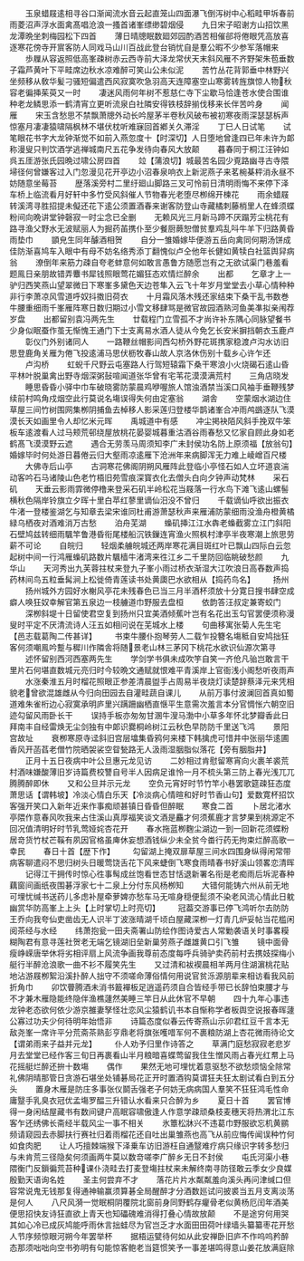 <!-- { "loadSidebar": true } -->
　　玉泉蜡屐逺相寻谷口渐闻流水音云起直笼山四面瀑飞倒泻树中心稻畦甲坼春前雨菱沼声浮水面禽髙唱沧浪一搔首诸峯缥缈碧烟侵
　　九日宋子昭谢方山招饮黑龙潭晩坐刺梅园松下四首
　　薄日晴牕眠数廻郊园酌酒苦相催郤将倦眼凭高放喜逐寒花傍寺开賔客防人同戏马山川百战此登台销忧自是羣公暇不少参军落帽来
　　歩屧从容返照低高峯疎树赤云西寺前大泽龙常伏天末斜风雁不齐野架朱苞垂数子霜芦黄叶下平畦席边秋水凉难醉可笑山公未似泥
　　苦竹丛花背郭垂中林野兴坐频移从敎华髪刁骚短偏遣西风寂寞吹急羽高天连障塞空山寒雾转旌旗惊人物秋容老徧挿茱萸又一时
　　凄迷风雨何年树不惹慈仁寺下尘歇马恰逢苍水使合围谁种老龙鳞思添一鹤清宵立更听流泉白社隣安得铁枝辞揃伐移来长伴苦吟身
　　闻雁
　　宋玉含愁思不禁飘萧牕外动长吟屋茅半卷秋风破布被初寒夜雨深瑟瑟柝声惊塞月凄凄猿啸隔枫林不堪伏枕听难寐回首鄕关久滞淫
　　丁巳人日试笔
　　试笔眼花书字大龙钟渐觉不如前入燕忽度十【时深切】人日堕地曾逢四已年未许为郞称漫叟只判饮酒学逃禅城南尺五花争发待向春风大放颠
　　暮春同于桐江汪钟如呉五厓游张氏园晩过啸公房四首
　　竝【蒲浪切】城最苦名园少覔路幽寻古寺隈埽径何曾嫌客过入门忽漫见花开亭边小沼春泉响衣上新泥燕子来茗椀棊枰消永昼不妨随意坐莓苔
　　歴落溪旁村二里纡廻山脚路三叉可怜前日清明雨悔不来停下泽车桥上临流看月好轩中多竹受风斜催人节物春光老堕尽栁绵开楝花
　　雨余蜡屐转溪湾寻胜招提未儗还花下逺公须置酒春来谢客防登山寺藏橘刺藤梢里人在蜂须蝶粉间向晩讲堂钟磬寂一时尘念已全删
　　无赖风光三月新马蹄不厌蹋芳尘桃花有路寻渔父野水无波赋丽人为掘药苖携仆至少餐厨蕨恕僧贫羣鸡乱呌牛羊下归路黄昏雨垫巾
　　顗皃生同年醵酒相贺
　　自分一雏婚嫁毕便游五岳向禽同何期汤饼成佳防渐喜鸠车入眼中有母不妨名络秀添丁翻愧似卢仝他年长健如黄犊白社篮舆舁病翁
　　潦倒年来筋力疎自夸老蚌意何如敢言愚鲁方随愿岂有之无欲试渠门巷羞看题鳯日亲朋故错弄麞书犀钱照眼莺花媚狂态欢情烂醉余
　　出都
　　乞章才上一驴归西笑燕山望翠微日下寒峯多黛色天边苍隼入云飞十年岁月堂堂去小草心情种种非行李萧凉风雪道呼奴抖擞旧荷衣
　　十月霜风落木残还家结束下桑干乱书数巻牛腰重细雨千峯雁阵寒日数归期过小雪文移肆骂是微官故园酒熟河鱼美凖拟亲闱荐岁盘
　　出都留别袁冯两先生
　　廿载程门立雪孤不才尚许补东隅心同脉望餐书少身似眠蚕作茧无惭愧王通门下士支离易水酒人徒从今免乞长安米摒挡朝衣玉鹿卢
　　彰仪门外别诸同人
　　一路鞭丝帽影间西勾桥外野花斑携家稳渡卢沟水访旧思登鹿角关雁为倦飞投逺浦马思伏枥牧春山故人京洛休伤别十载乡心许乍还
　　卢沟桥
　　虹蜺千尺野云屯塞路人行驾短辕霜下桑干寒浪小火烧碣石逺山昏平林叶脱巢禽出野寺烟深粥鼔喧闻道张华曾有宅苇花漠漠满荒村
　　三角店晓发
　　睡思昏昏小驿中巾车破晓雾防蒙晨鸡咿喔旅人馆浊酒禁当溪口风袖手垂鞭残梦续前村鸣角戍烟空此行莫说名塲误得失何由定塞翁
　　湖舎
　　空蒙烟水湖边住草屋三间竹树围网集栁阴捕鱼去棹移人影采莲归登楼华鹊诸峯合冲雨鸬鷀逐队飞漠漠长天如画里令人却忆米元晖
　　禹城道中有感
　　冲尘掲袂陌风斜手挽双牛笨板车逺渡看人过马颊荒邨绕屋放桃花晏婴城暮重沽酒谷雨春愁又忆家自顾此身如老鹤髙飞漠漠野云遮
　　遇合无劳羡马周须知李广未封侯功名防上原须福【放翁句】婚嫁毕时何处游日暮倦云归大壑雨凉逺雁下沧洲年来病脚浑无力难上崚嶒百尺楼
　　大佛寺后山亭
　　古洞寒花佛阁阴朔风雁阵此登临小亭怪石如人立坏道哀湍动客吟石马诸陵山色老竹梧旧苑雪痕深寳衣化去僧头白向夕钟声动梵林
　　采石矶
　　天垂云影雨霏微停橹来登采石矶半岭松花当屐落一行水鸟下滩飞逺山螺髻横秋色隔岸铃旗立夕晖十里白苹红蓼里谪仙汨没不曾归
　　千载谪仙呼欲出振衣牛渚一登楼鉴湖乞与知章去梁宋谁同杜甫游萧瑟秋声来雁浦防蒙细雨没渔舟橙黄橘緑乌栖夜对酒难消万古愁
　　泊舟芜湖
　　蟂矶挿江江水犇老蟂截雾立江门斜阳石壁鸠兹转细雨颿竿鲁港昏衔尾楼船沉铁鏁连宵渔火照枫村津亭半夜寒潮上旅思劳薪不可论
　　自皖归
　　轻烟柔艣皖城还两岸寒花满目斑红叶已飘山四际白云忽起树中间一行鸿雁蟂矶路数片颿樯牛渚湾来徃江乡二千里防回临眺破愁颜
　　九华山
　　天河秀出九芙蓉拄杖来登九子峯小雨过桥衣渐湿大江吹浪日高舂数声捣药林间鸟五粒垂髯涧上松徙倚青莲读书处黄瓟巴水欲相从【捣药鸟名】
　　扬州
　　扬州城外方园好水榭风亭花未残春色已当三月半酒杯须放十分寛日搜书肆空成癖人唤狂奴幸解官第五泉边一枝艣道巾野服去盘桓
　　依韵答汪叔定兼寄蛟门
　　深栁斜堤十日留使君空复到扬州只宜美酒倾蕉叶岂有名花出玉勾官罢便须称漫叟时平定不厌清流诗人汪五如相问说在芜城水上楼
　　句曲移寓张菊人先生宅【邑志载葛陶二传甚详】
　　书束牛腰仆抱琴劳人二载乍投簪名塲秪自安鸠拙狂客何须嘲鳯吟蹔与穉川作隣舎将随景老山林三茅冈下桃花水欲识仙源次第寻
　　述怀留别西河西塞两先生
　　学剑学书俱未成吹竽自笑一齐伧凡骀岂敢言干里片石何堪直数城元亮归时今较晩文通赋就恨难平青溪岸上官衙浅小阁愁听夜雨声
　　水涨秦淮五月时榴花照眼正参差清晨盥手占周易半夜烧灯读楚辞蔡泽元来凭相貌老曾欲混雄雌从今归向田园去自灌畦蔬自课儿
　　从前万事付波澜回首真如蜀道难朱雀桁边心寂寞承明庐里兴蹒跚幽栖直惬平生意需次羞言本分官惆怅六朝空旧迹勾留风雨卧长干
　　误持手板亦匆匆甘溷牛溲马渤中小草多年怀北梦瓣香此日拜南丰自经雷焕无尘剑独有中郞识爨桐岭树江云秋色早防防千里送飞鸿
　　景阳宫故址
　　衰栁寒原寺迳斜旧宫层墖集昏鸦何来楼下韩擒虎可惜井中张丽华逺圃香风开菡萏老僧竹院晒袈裟空眢甃路无人汲雨湿胭脂似落花【旁有胭脂井】
　　正月十五日夜病中叶公旦惠元龙见访
　　二妙相过肯慰留寒宵向火裹羊裘荒村酒味嫌酸薄旧岁诗篇费校讐自号半人因病足谁怜一月不梳头第三防上春光浅兀兀腾腾醉即休
　　又和公旦并示元龙
　　空负元宵好时节竹竿小巷罢歌筵疎狂态度萧思话【谓韩坡】冷淡心情白乐天【冷淡病心情暄和好时节香山句】爱数寛杯招饮客强开笑口入新年近来作事痴顽甚镇日昏昏但醉眠
　　寒食二首
　　卜居北渚水亭隈作意春风吹我来占住溪山真厚福笑谈文酒是麤才何须蕉鹿才言梦果到桃源定不回况值清明好时节乳莺娅姹杏花开
　　春水拖蓝栁麴尘湖边一到一回新花须蝶粉居竒货竹杖芒鞵有夙因官格虽庳休妄想酒钱纵少未全贫今畨行药无拘束烂醉高歌一幸民
　　春日十首【歴下作】
　　勾留湖上掩双扉草屋三间水四围身纵得闲常带病客聊遣闷不思归树头日暖莺饶舌花下风来蜨倒飞寒食雨晴春书好溪山领畧恋清晖
　　记得江干拥传时惊心徃事髩成丝饱看世态甘恬退新署名衔是老痴雨后坼泥春种藕窗间画纸夜围碁浮家七十二泉上分付东风杨栁知
　　大错何能铸六州从前无地可埋忧缄书送药儿多虑补屋牵萝婢亦愁车马无喧身穏便髭须不染老风流心情此日躭幽赏华防高峯上上头【上时掌切上时亮切】
　　冠葢交游事已停飞鸿听尔去防防王乔向我夸仙吏凿齿无人识半丁波涨晴湖千顷白屋藏深栁一灯青几炉妥帖当花槛闲阅茶经与水经
　　纬萧抱瓮一田夫斋署山防绘作图诗爱古人常勦袭语关时事畧糢糊陶君有意寻莲社贺老无端乞镜湖旧垒新巢劳燕子雌雄黄口引飞雏
　　镜中面骨瘦峥嵘唐举休将劣相评扇上风流争画我尊前态度每呼兵骑驴卖药前村去携妓探梅小艇行半醉沧浪歌一曲不衫不履笑先生
　　又过清和袚褉晨相羊两月住湖濵桃花贴地沾游屐栁絮沿溪扑醉人拙守不须嗟命薄俗情何用说官贫泺源朋辈来相访看我风前折角巾
　　卯饮瞢腾酒未消书籖襌板足逍遥药须自合皆经手带已长辞怕束腰才与不才兼木雁隐能终隐伴渔樵蘧然美睡三竿日从此休官不早朝
　　四十九年心事违龙钟老态欲何依少游京雒妻孥怪壮恋风尘猿鹤讥书本自惭称学者板舆空说报春晖蘧公寡过功夫少何待明年始悟非
　　诗篇态度似春云传寄燕山示卯君红豆千言本无敌尧峯一席许平分荒斋茶熟彭亨鼎老将旗张嚄唶军何不裹粮防湖上杏花微雨待论文【谓弟雨来子益并元龙】
　　仆人劝予归里作诗答之
　　草满门庭愁寂寂老悲岁月去堂堂已经作客三旬日再裹看山半月粮暗喜蝶莺留我住生憎风雨占春光红帬上马花摇艇烂醉还拚十数塲
　　偶作
　　果然无地可埋忧着意驱愁不欲愁烦恼全除常礼佛阴晴那管日贪游石堪坐处铺碁局花正开时置酒钩莫谓狂夫狂太剧试看白到五分头
　　置身木雁是防庄多事张仪鬬舌强老子何妨无病病国人羣笑不狂狂鸿毛性命庸毉手乳臭衣冠优孟塲罗醖三升错认水看来只合醉为乡
　　夏日十首
　　罢官博得一身闲结屋藏书有数间键户高眠容啸傲逢人作意学疎顽桑枝麦穗天将热渭北江东客乍还绣佛长斋经半载风尘一事不相关
　　氷簟松牀兴不违葛巾野服欲忘机黄鹂频请窥园去赤脚扶行赛社归着雨榴花还自吐出巢雏燕也高飞从前应悔传闻误种竹何如食肉肥
　　让人巧擅棘端猴下泽乗车访旧游枉自通毉难疗病只缘识字转多愁归与未肯荒三径隐矣何须画两牛莫以数竒嗟李广醉乡无日不封侯
　　屯氏河渠小巷隈衡门反鎻徧荒苔种课仆浇畦去打麦登塲拄杖来未解终南寻防径敢云季女少良媒殷勤天语询名姓
　　圣主何尝弃不才
　　落花片片水粼粼羞向溪头再问津缄口但容常说鬼无钱那复得通神输赢须算碁全局醒醉才分酒数廵试问披裘当五月支离淡荡是何人
　　八尺风漪一觉眠桐阴覆院北窗前身同野鹤存癯骨老似黄杨厄闰年酒美便思招快友诗狂直欲上青天也知礧磈难消得打叠心情故放颠
　　不是途穷何用哭其如心冷已成灰鸠能呼雨休言拙蛙尽为官岂乏才水面田田荷叶绿墙头纂纂枣花开愁人节序频惊眼河朔今年罢举杯
　　据梧运甓待何如从此安禅卧旧庐不作呜呜矜醉态那须咄咄向空书弥明有句能惊客鲍老当筵惯笑予一事差堪鸣得意山姜花放满庭除
